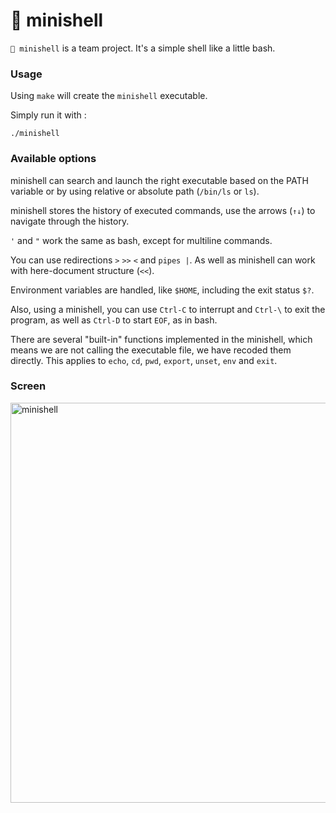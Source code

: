 # 🐚 minishell

``🐚 minishell`` is a team project. It's a simple shell like a little bash.

### Usage
Using ``make`` will create the ``minishell`` executable.

Simply run it with :

```
./minishell
```

### Available options

minishell can search and launch the right executable based on the PATH variable or by using relative or absolute path (``/bin/ls`` or ``ls``).

minishell stores the history of executed commands, use the arrows (``↑↓``) to navigate through the history.

``'`` and ``"`` work the same as bash, except for multiline commands.

You can use redirections ``>`` ``>>`` ``<`` and ``pipes |``. As well as minishell can work with here-document structure (``<<``).

Environment variables are handled, like ``$HOME``, including the exit status ``$?``.

Also, using a minishell, you can use ``Ctrl-C`` to interrupt and ``Ctrl-\`` to exit the program, as well as ``Ctrl-D`` to start ``EOF``, as in bash.

There are several "built-in" functions implemented in the minishell, which means we are not calling the executable file, we have recoded them directly. 
This applies to ``echo``, ``cd``, ``pwd``, ``export``, ``unset``, ``env`` and ``exit``.

### Screen

<img width="640" alt="minishell" src="https://github.com/Anastasiiaq/mini_shell/blob/master/screenshots/minishell.gif">
